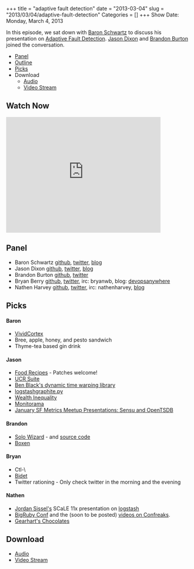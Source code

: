 +++
title = "adaptive fault detection"
date = "2013-03-04"
slug = "2013/03/04/adaptive-fault-detection"
Categories = []
+++
Show Date:  Monday, March 4, 2013

In this episode, we sat down with [Baron Schwartz](https://twitter.com/xaprb) to discuss his presentation on [Adaptive Fault Detection](http://www.xaprb.com/blog/2012/10/02/adaptive-fault-detection-in-mysql-servers/).  [Jason Dixon](https://twitter.com/obfuscurity) and [Brandon Burton](https://twitter.com/solarce) joined the conversation.

* [Panel](http://foodfightshow.org/2013/03/adaptive-fault-detection.html#panel)
* [Outline](http://foodfightshow.org/2013/03/adaptive-fault-detection.html#outline)
* [Picks](http://foodfightshow.org/2013/03/adaptive-fault-detection.html#picks)
* Download
  * [Audio](http://traffic.libsyn.com/foodfight/Food-Fight-Show-43-adaptive-fault-detection.mp3)
  * [Video Stream](http://www.youtube.com/watch?v=nyR0elLfy28)

Watch Now
---------

<iframe width="420" height="315" src="http://www.youtube.com/embed/nyR0elLfy28" frameborder="0" allowfullscreen></iframe>

<!-- more -->

Panel<a name="panel"></a>
-----

* Baron Schwartz [github](https://github.com/xaprb), [twitter](https://twitter.com/xaprb), [blog](http://www.xaprb.com/blog/)
* Jason Dixon [github](http://github.com/obfuscurity), [twitter](https://twitter.com/obfuscurity), [blog](http://obfuscurity.com/)
* Brandon Burton [github](http://github.com/solarce), [twitter](https://twitter.com/solarce)
* Bryan Berry [github](http://github.com/bryanwb), [twitter](http://twitter.com/bryanwb), irc: bryanwb, blog: [devopsanywhere](http://devopsanywhere.blogspot.com)
* Nathen Harvey [github](http://github.com/nathenharvey), [twitter](http://twitter.com/nathenharvey), irc: nathenharvey, [blog](http://nathenharvey.com)

Picks<a name="picks"></a>
----

#### Baron

* [VividCortex](http://vividcortex.com)
* Bree, apple, honey, and pesto sandwich
* Thyme-tea based gin drink

#### Jason 

* [Food Recipes](https://github.com/obfuscurity/food-recipes) - Patches welcome!
* [UCR Suite](http://www.cs.ucr.edu/~eamonn/UCRsuite.html)
* [Ben Black's dynamic time warping library](https://github.com/b/libdtw)
* [logstashgraphite.py](https://gist.github.com/jordansissel/3760225)
* [Wealth Inequality](http://mashable.com/2013/03/02/wealth-inequality/)
* [Monitorama](http://monitorama.com/)
* [January SF Metrics Meetup Presentations: Sensu and OpenTSDB](http://blog.librato.com/2013/02/january-sf-metrics-meetup-presentations.html)

#### Brandon

* [Solo Wizard](http://www.solowizard.com/) - and [source code](https://github.com/tommyh/solo_wizard)
* [Boxen](https://github.com/blog/1345-introducing-boxen)


#### Bryan

* Ctl-\
* [Bidet](http://en.wikipedia.org/wiki/Bidet)
* Twitter rationing - Only check twitter in the morning and the evening

#### Nathen

* [Jordan Sissel's](https://twitter.com/jordansissel) SCaLE 11x presentation on [logstash](http://semicomplete.com/presentations/logstash-scale11x)
* [BigRuby Conf](http://www.bigrubyconf.com/) and the (soon to be posted) [videos on Confreaks](http://www.confreaks.com/events/bigruby2013).
* [Gearhart's Chocolates](http://gearhartschocolates.com/)

Download
-------
  * [Audio](http://traffic.libsyn.com/foodfight/Food-Fight-Show-43-adaptive-fault-detection.mp3)
  * [Video Stream](http://www.youtube.com/watch?v=nyR0elLfy28)
